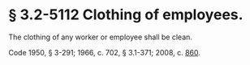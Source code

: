 # § 3.2-5112 Clothing of employees.

<p>The clothing of any worker or employee shall be clean.</p><p>Code 1950, § 3-291; 1966, c. 702, § 3.1-371; 2008, c. <a href='http://lis.virginia.gov/cgi-bin/legp604.exe?081+ful+CHAP0860'>860</a>.</p>